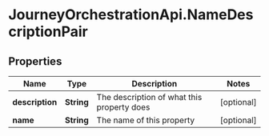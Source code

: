 # JourneyOrchestrationApi.NameDescriptionPair

## Properties

Name | Type | Description | Notes
------------ | ------------- | ------------- | -------------
**description** | **String** | The description of what this property does | [optional] 
**name** | **String** | The name of this property | [optional] 


